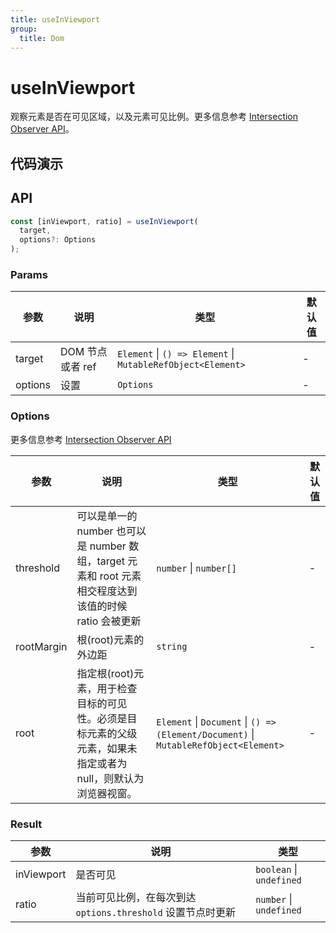 ```yaml
---
title: useInViewport
group:
  title: Dom
---
```


# useInViewport

观察元素是否在可见区域，以及元素可见比例。更多信息参考 [Intersection Observer API](https://developer.mozilla.org/zh-CN/docs/Web/API/Intersection_Observer_API)。

## 代码演示

<code src="./demo/demo01.tsx"></code>
<code src="./demo/demo02.tsx"></code>

## API

```typescript
const [inViewport, ratio] = useInViewport(
  target, 
  options?: Options
);
```

### Params

| 参数    | 说明             | 类型                                                        | 默认值 |
|---------|------------------|-------------------------------------------------------------|--------|
| target  | DOM 节点或者 ref | `Element` \| `() => Element` \| `MutableRefObject<Element>` | -      |
| options | 设置             | `Options`                                                   | -      |

### Options

更多信息参考 [Intersection Observer API](https://developer.mozilla.org/zh-CN/docs/Web/API/Intersection_Observer_API)

| 参数       | 说明                                                                                                         | 类型                                                                                 | 默认值 |
|------------|--------------------------------------------------------------------------------------------------------------|--------------------------------------------------------------------------------------|--------|
| threshold  | 可以是单一的 number 也可以是 number 数组，target 元素和 root 元素相交程度达到该值的时候 ratio 会被更新       | `number` \| `number[]`                                                               | -      |
| rootMargin | 根(root)元素的外边距                                                                                         | `string`                                                                             | -      |
| root       | 指定根(root)元素，用于检查目标的可见性。必须是目标元素的父级元素，如果未指定或者为null，则默认为浏览器视窗。 | `Element` \| `Document` \| `() => (Element/Document)` \| `MutableRefObject<Element>` | -      |

### Result

| 参数       | 说明                                                        | 类型                     |
|------------|-------------------------------------------------------------|--------------------------|
| inViewport | 是否可见                                                    | `boolean` \| `undefined` |
| ratio      | 当前可见比例，在每次到达 `options.threshold` 设置节点时更新 | `number` \| `undefined`  |
